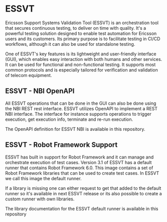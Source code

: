 # ESSVT

Ericsson Support Systems Validation Tool (ESSVT) is an orchestration tool that secures continuous testing, to deliver on time with quality. It's a powerful testing solution designed to enable test automation for Ericsson users and its customers. Its primary purpose is to facilitate testing in CI/CD workflows, although it can also be used for standalone testing. 

One of ESSVT's key features is its lightweight and user-friendly interface (GUI), which enables easy interaction with both humans and other services. It can be used for functional and non-functional testing. It supports most common protocols and is especially tailored for verification and validation of telecom equipment.

## ESSVT - NBI OpenAPI

All ESSVT operations that can be done in the GUI can also be done using the NBI REST rest interface. ESSVT  utilizes OpenAPI to implement a REST NBI interface. The interface for instance supports operations to trigger execution, get execution info, terminate and re-run execution. 

The OpenAPI definition for ESSVT NBI is available in this repository. 



## ESSVT - Robot Framework Support

ESSVT has built in support for Robot Framework and it can manage and orchestrate execution of test cases. Version 3.1 of ESSVT has a default runner that contains Robot Framework 6.0. This image contains a set of Robot Framework libraries that can be used to create test cases. In ESSVT we call this image the default runner.

If a library is missing one can either request to get that added to the default runner so it's available in next ESSVT release or its also possible to create a custom runner with own libraries.

The library documentation for the ESSVT default runner is available in this repository


